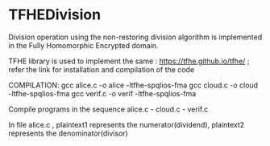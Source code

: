 # TFHEDivision
Division operation using the non-restoring division algorithm is implemented in the Fully Homomorphic Encrypted domain. 

TFHE library is used to implement the same : https://tfhe.github.io/tfhe/  ; refer the link for installation and compilation of the code

COMPILATION:
gcc alice.c -o alice -ltfhe-spqlios-fma
gcc cloud.c -o cloud -ltfhe-spqlios-fma
gcc verif.c -o verif -ltfhe-spqlios-fma

Compile programs in the sequence alice.c - cloud.c - verif.c

In file alice.c , plaintext1 represents the numerator(dividend), plaintext2 represents the denominator(divisor)
